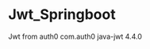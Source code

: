 ﻿# Jwt_Springboot

Jwt from auth0
<dependency>
			<groupId>com.auth0</groupId>
			<artifactId>java-jwt</artifactId>
			<version>4.4.0</version>
</dependency>
